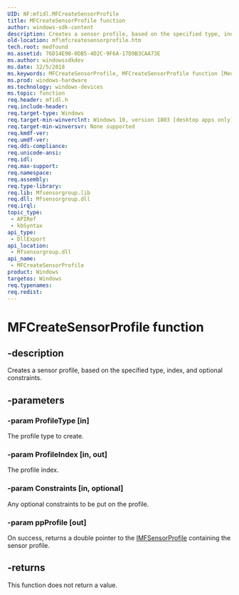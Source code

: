 ```yaml
---
UID: NF:mfidl.MFCreateSensorProfile
title: MFCreateSensorProfile function
author: windows-sdk-content
description: Creates a sensor profile, based on the specified type, index, and optional constraints.
old-location: mf\mfcreatesensorprofile.htm
tech.root: medfound
ms.assetid: 76D14E98-0DB5-4D2C-9F6A-17D9B3CAA73E
ms.author: windowssdkdev
ms.date: 12/5/2018
ms.keywords: MFCreateSensorProfile, MFCreateSensorProfile function [Media Foundation], mf.mfcreatesensorprofile, mfidl/MFCreateSensorProfile
ms.prod: windows-hardware
ms.technology: windows-devices
ms.topic: function
req.header: mfidl.h
req.include-header: 
req.target-type: Windows
req.target-min-winverclnt: Windows 10, version 1803 [desktop apps only]
req.target-min-winversvr: None supported
req.kmdf-ver: 
req.umdf-ver: 
req.ddi-compliance: 
req.unicode-ansi: 
req.idl: 
req.max-support: 
req.namespace: 
req.assembly: 
req.type-library: 
req.lib: Mfsensorgroup.lib
req.dll: Mfsensorgroup.dll
req.irql: 
topic_type:
 - APIRef
 - kbSyntax
api_type:
 - DllExport
api_location:
 - Mfsensorgroup.dll
api_name:
 - MFCreateSensorProfile
product: Windows
targetos: Windows
req.typenames: 
req.redist: 
---
```


# MFCreateSensorProfile function


## -description


Creates a sensor profile, based on the specified type, index, and optional constraints.


## -parameters




### -param ProfileType [in]

The profile type to create.


### -param ProfileIndex [in, out]

The profile index.


### -param Constraints [in, optional]

Any optional constraints to be put on the profile.


### -param ppProfile [out]

On success, returns a double pointer to the <a href="https://msdn.microsoft.com/en-us/library/Mt845815(v=VS.85).aspx">IMFSensorProfile</a> containing the sensor profile.


## -returns



This function does not return a value.



